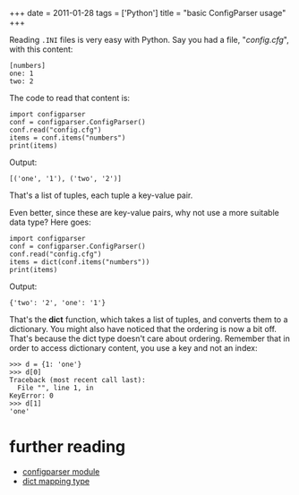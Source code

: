 +++
date = 2011-01-28
tags = ['Python']
title = "basic ConfigParser usage"
+++

Reading `.INI` files is very easy with Python. Say you had a file,
\"*config.cfg*\", with this content:

    [numbers]
    one: 1
    two: 2

The code to read that content is:

``` {.sourceCode .python}
import configparser
conf = configparser.ConfigParser()
conf.read("config.cfg")
items = conf.items("numbers")
print(items)
```

Output:

    [('one', '1'), ('two', '2')]

That\'s a list of tuples, each tuple a key-value pair.

Even better, since these are key-value pairs, why not use a more
suitable data type? Here goes:

``` {.sourceCode .python}
import configparser
conf = configparser.ConfigParser()
conf.read("config.cfg")
items = dict(conf.items("numbers"))
print(items)
```

Output:

    {'two': '2', 'one': '1'}

That\'s the **dict** function, which takes a list of tuples, and
converts them to a dictionary. You might also have noticed that the
ordering is now a bit off. That\'s because the dict type doesn\'t care
about ordering. Remember that in order to access dictionary content, you
use a key and not an index:

``` {.sourceCode .python}
>>> d = {1: 'one'}
>>> d[0]
Traceback (most recent call last):
  File "", line 1, in
KeyError: 0
>>> d[1]
'one'
```

further reading
===============

-   [configparser module]
-   [dict mapping type]

  [configparser module]: http://docs.python.org/library/configparser
  [dict mapping type]: http://docs.python.org/library/stdtypes#mapping-types-dict

